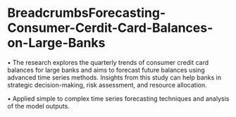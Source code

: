 # BreadcrumbsForecasting-Consumer-Cerdit-Card-Balances-on-Large-Banks

•	The research explores the quarterly trends of consumer credit card balances for large banks and aims to forecast future balances using advanced time series methods. Insights from this study can help banks in strategic decision-making, risk assessment, and resource allocation. 

•	Applied simple to complex time series forecasting techniques and analysis of the model outputs.
